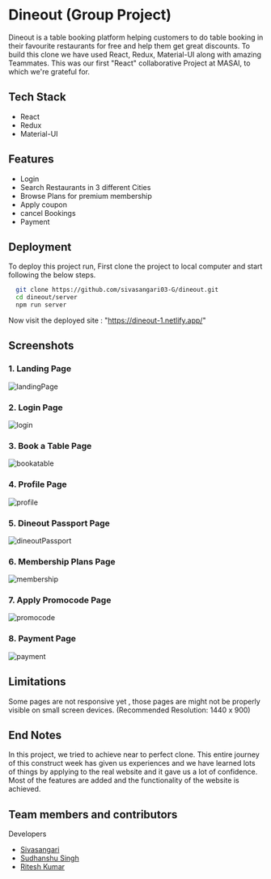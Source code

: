 # Dineout (Group Project)

Dineout is a table booking platform helping customers to do table booking in their favourite restaurants for free and help them get great discounts. To build this clone we have used React, Redux, Material-UI along with amazing Teammates. This was our first "React" collaborative Project at MASAI, to which we're grateful for.

## Tech Stack

   - React
   - Redux
   - Material-UI

  
## Features

- Login
- Search Restaurants in 3 different Cities
- Browse Plans for premium membership
- Apply coupon
- cancel Bookings
- Payment

  
## Deployment

To deploy this project run, First clone the project to local computer and start following the below steps.

```bash
  git clone https://github.com/sivasangari03-G/dineout.git
  cd dineout/server
  npm run server
```
Now visit the deployed site : "https://dineout-1.netlify.app/"
  
## Screenshots
### 1. Landing Page

![landingPage](https://user-images.githubusercontent.com/77038735/157514710-b1f37e83-0f06-4bb1-9e70-5d9dbdf87a34.PNG)

### 2. Login Page

![login](https://user-images.githubusercontent.com/77038735/157522538-b3e70972-9c81-47bd-a481-a45a0224eaf6.jpg)

### 3. Book a Table Page

![bookatable](https://user-images.githubusercontent.com/77038735/157522756-0b1e3cdf-a17f-4b0a-9aa1-8f8b5623d803.jpg)

### 4. Profile Page

![profile](https://user-images.githubusercontent.com/77038735/157522786-7882abfa-6c8e-4857-9ac1-d374580c65d0.jpg)

### 5. Dineout Passport Page

![dineoutPassport](https://user-images.githubusercontent.com/77038735/157522858-4c3c74bc-4ac0-4f4c-bbd8-4f4f6cb5abe4.jpg)

### 6. Membership Plans Page
 
![membership](https://user-images.githubusercontent.com/77038735/157522918-aa77f21f-4ce1-45b8-80be-071c2f4dc6c7.jpg)

### 7. Apply Promocode Page

![promocode](https://user-images.githubusercontent.com/77038735/157522963-54e8d271-c117-42dc-8981-2c08be5f0411.jpg)

### 8. Payment Page

![payment](https://user-images.githubusercontent.com/77038735/157523006-58a62f80-837c-4f4d-993a-e56a0ea1200c.jpg)

## Limitations

Some pages are not responsive yet , those pages are might not be properly visible on small screen devices. (Recommended Resolution: 1440 x 900)

## End Notes

In this project, we tried to achieve near to perfect clone. This entire journey of this construct week has given us experiences and we have learned lots of things by applying to the real website and it gave us a lot of confidence. Most of the features are added and the functionality of the website is achieved.


  
## Team members and contributors

Developers
- [Sivasangari](https://github.com/sivasangari03-G)
- [Sudhanshu Singh](https://github.com/sudhanshu2710)
- [Ritesh Kumar](https://github.com/riteshsingla36)




  

